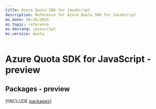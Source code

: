 ```yaml
---
title: Azure Quota SDK for JavaScript
description: Reference for Azure Quota SDK for JavaScript
ms.date: 09/26/2025
ms.topic: reference
ms.devlang: javascript
ms.service: quota
---
```

# Azure Quota SDK for JavaScript - preview
## Packages - preview
[!INCLUDE [packages](quota-index.md)]